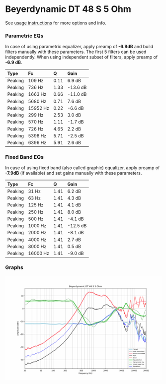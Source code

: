 # Beyerdynamic DT 48 S 5 Ohm
See [usage instructions](https://github.com/jaakkopasanen/AutoEq#usage) for more options and info.

### Parametric EQs
In case of using parametric equalizer, apply preamp of **-6.9dB** and build filters manually
with these parameters. The first 5 filters can be used independently.
When using independent subset of filters, apply preamp of **-6.9 dB**.

| Type    | Fc       |    Q | Gain     |
|:--------|:---------|:-----|:---------|
| Peaking | 109 Hz   | 0.11 | 6.9 dB   |
| Peaking | 736 Hz   | 1.33 | -13.6 dB |
| Peaking | 1663 Hz  | 0.66 | -11.0 dB |
| Peaking | 5680 Hz  | 0.71 | 7.6 dB   |
| Peaking | 15952 Hz | 0.22 | -6.6 dB  |
| Peaking | 299 Hz   | 2.53 | 3.0 dB   |
| Peaking | 570 Hz   | 1.11 | -1.7 dB  |
| Peaking | 726 Hz   | 4.65 | 2.2 dB   |
| Peaking | 5398 Hz  | 5.71 | -2.5 dB  |
| Peaking | 6396 Hz  | 5.91 | 2.6 dB   |

### Fixed Band EQs
In case of using fixed band (also called graphic) equalizer, apply preamp of **-7.9dB**
(if available) and set gains manually with these parameters.

| Type    | Fc       |    Q | Gain     |
|:--------|:---------|:-----|:---------|
| Peaking | 31 Hz    | 1.41 | 6.2 dB   |
| Peaking | 63 Hz    | 1.41 | 4.3 dB   |
| Peaking | 125 Hz   | 1.41 | 4.1 dB   |
| Peaking | 250 Hz   | 1.41 | 8.0 dB   |
| Peaking | 500 Hz   | 1.41 | -4.1 dB  |
| Peaking | 1000 Hz  | 1.41 | -12.5 dB |
| Peaking | 2000 Hz  | 1.41 | -8.1 dB  |
| Peaking | 4000 Hz  | 1.41 | 2.7 dB   |
| Peaking | 8000 Hz  | 1.41 | 0.5 dB   |
| Peaking | 16000 Hz | 1.41 | -9.0 dB  |

### Graphs
![](./Beyerdynamic%20DT%2048%20S%205%20Ohm.png)